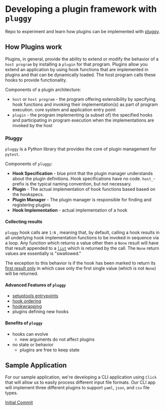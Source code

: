 # Developing a plugin framework with `pluggy`

Repo to experiment and learn how plugins can be implemented with [pluggy](https://pluggy.readthedocs.io/en/latest/).

## How Plugins work

Plugins, in general, provide the ability to extend or modify the behavior of a `host program` by installing a `plugin` for that program. Plugins allow you extend an application by using hook functions that are implemented in plugins and that can be dynamically loaded. The host program calls these hooks to provide functionality.

Components of a plugin architecture:

* `host` or `host program` - the program offering extensibility by specifying hook functions and invoking their implementation(s) as part of program execution. core system and application entry point
* `plugin` - the program implementing (a subset of) the specified hooks and participating in program execution when the implementations are invoked by the host

### Pluggy

`pluggy` is a Python library that provides the core of plugin management for `pytest`.

Components of `pluggy`:

* **Hook Specification** - blue print that the plugin manager understands about the plugin definitions. Hook specifications have no code. `host_`-prefix is the typical naming convention, but not necessary.
* **Plugin** - The actual implementation of hook functions based based on the hookspecs.
* **Plugin Manager** - The plugin manager is responsible for finding and registering plugins
* **Hook Implementation** - actual implementation of a hook

#### Collecting results

`pluggy` hook calls are `1:N` , meaning that, by default, calling a hook results in all underlying hook implementation functions to be invoked in sequence via a loop. Any function which returns a value other then a `None` result will have that result appended to a [`list`](https://docs.python.org/3/library/stdtypes.html#list) which is returned by the call. The `None` return values are essentially is "swallowed."

The exception to this behavior is if the hook has been marked to return its [first result only](https://pluggy.readthedocs.io/en/latest/#firstresult) in which case only the first single value (which is not `None`) will be returned.

#### Advanced Features of `pluggy`

* [setuptools entrypoints](https://pluggy.readthedocs.io/en/latest/index.html?highlight=setuptools#loading-setuptools-entry-points)
* [hook ordering](https://pluggy.readthedocs.io/en/latest/index.html?highlight=hook%20order#call-time-order)
* [hookwrapping](https://pluggy.readthedocs.io/en/latest/index.html?highlight=Wrappers#wrappers)
* plugins defining new hooks

#### Benefits of `pluggy`

* hooks can evolve
  * new arguments do not affect plugins
* no state or behavior
  * plugins are free to keep state

## Sample Application

For our sample application, we're developing a CLI application using `Click` that will allow us to easily process different input file formats. Our CLI app will implement three different plugins to support `yaml`, `json`, and `csv` file types.

[Initial Commit](../../tree/917b6868d3ae88f1e20c7d42cdc17d524556581d/)

